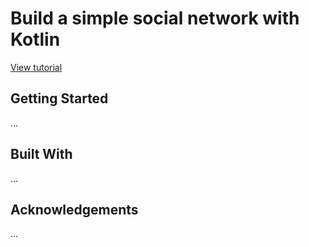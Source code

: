# Build a simple social network with Kotlin

[View tutorial](https://pusher.com/tutorials/social-network-kotlin)

## Getting Started

...

## Built With

...

## Acknowledgements

...
